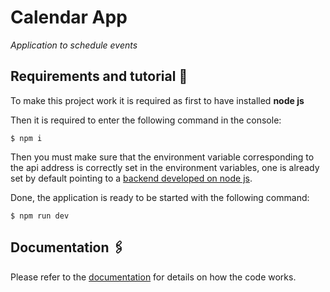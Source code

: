 # Calendar App

_Application to schedule events_

## Requirements and tutorial 🚀

To make this project work it is required as first to have installed **node js**

Then it is required to enter the following command in the console:
```
$ npm i
```

Then you must make sure that the environment variable corresponding to the api address is correctly set in the environment variables, one is already set by default pointing to a [backend developed on node js](https://github.com/lukitasojeda/back-calendar-app-vite).

Done, the application is ready to be started with the following command:
```
$ npm run dev
```

## Documentation 🖇️

Please refer to the [documentation](https://lucasgojeda.github.io/front-calendar-app-vite/) for details on how the code works.
